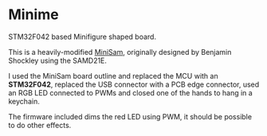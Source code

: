 # Minime
STM32F042 based Minifigure shaped board.

This is a heavily-modified [MiniSam](https://github.com/bwshockley/Minifigure-SAMD21E), originally designed by Benjamin Shockley using the SAMD21E.

I used the MiniSam board outline and replaced the MCU with an **STM32F042**, replaced the USB connector with
a PCB edge connector, used an RGB LED connected to PWMs and closed one of the hands to hang in a keychain.

The firmware included dims the red LED using PWM, it should be possible to do other effects.
